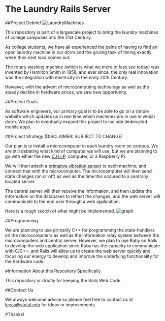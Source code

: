 # The Laundry Rails Server

##Project Debrief
![LaundryMachines](https://40.media.tumblr.com/fe539bba3c9b11516563865db8380675/tumblr_o4hikoOGfF1s5a4bko1_1280.jpg)

This repository is part of a largescale project to bring the laundry machines of college campuses into the 21st Century.

As college students, we have all experienced the pains of having to find an open laundry machine in our dorm and the gruling task of timing exactly when then next load comes out.

The rotary washing machine (which is what we more or less see today) was invented by Hamilton Smith in 1858, and ever since, the only real innovation was the integration with electricity in the early 20th Century.

However, with the advent of microcomputing technology as well as the steady decline in hardware prices, we saw new opportunity.

##Project Goals

As software engineers, our primary goal is to be able to go on a simple website which updates us in real time which machines are in use in which dorm. We plan to eventually expand this project to include dedeicated mobile apps.

##Project Strategy
(DISCLAIMER: SUBJECT TO CHANGE)

Our plan is to install a microcomputer in each laundry room on campus. We are still debating what kind of computer we will use, but we are planning to go with either the new [C.H.I.P](http://getchip.com/). computer, or a Raspberry Pi.

We will then attach a [primative vibration sensor](https://www.adafruit.com/products/1767) to each machine, and connect that with the microcomputer. The microcomputer will then send state changes (on or off) as well as the time this occured to a centrally located server.

The central server will then receive the information, and then update the information on the databases to reflect the changes, and the web server will communicate to the end user through a web application.

Here is a rough sketch of what might be implemented.
![graph](https://41.media.tumblr.com/5cd79325fc59b28a264cb996b0e0934d/tumblr_o4hgz1YyMh1s5a4bko1_1280.jpg)

##Programming

We are planning to use primarily C++ for programming the state-handlers on the microcomputers as well as the information relay system between the microcomputers and central server. However, we plan to use Ruby on Rails to develop the web application since Ruby has the capacity to communicate with C/C++, and Rails will allow us to create the web server quickly and focusing our energy to develop and improve the underlying functionality for the hardware code.


#Information About this Repository Specifically

This repository is strictly for keeping the Rails Web Code.


##Contact Us

We always welcome advice so please feel free to contact us at leeas@stolaf.edu for ideas or improvements.


#Thanks!
